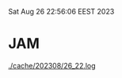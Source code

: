 Sat Aug 26 22:56:06 EEST 2023
# JAM
<a href='./cache/202308/26_22.log'>./cache/202308/26_22.log</a>
